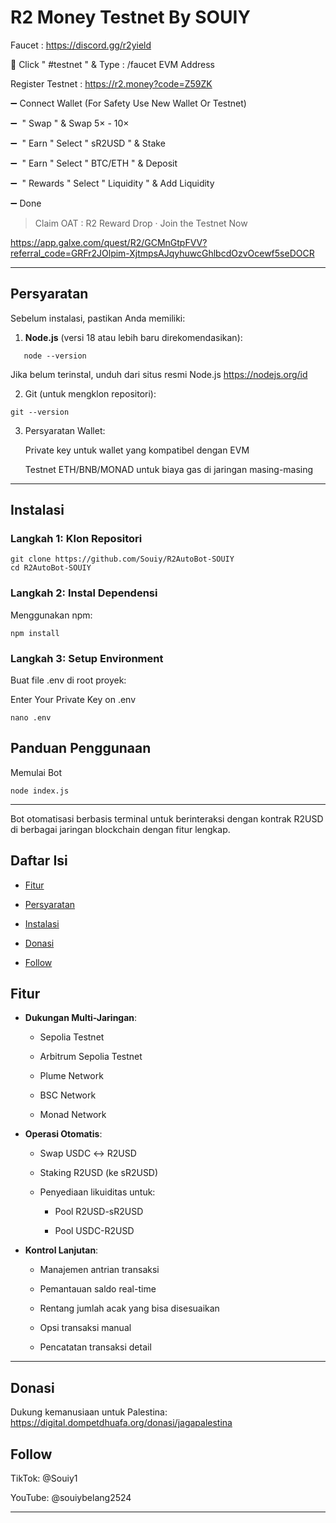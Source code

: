 # R2 Money Testnet By SOUIY

Faucet : https://discord.gg/r2yield

🔸 Click " #testnet " & Type : /faucet EVM Address

Register Testnet : https://r2.money?code=Z59ZK

➖  Connect Wallet (For Safety Use New Wallet Or Testnet) 

➖  " Swap " & Swap 5× - 10×

➖  " Earn " Select " sR2USD " & Stake

➖  " Earn " Select " BTC/ETH " & Deposit

➖  " Rewards " Select " Liquidity " & Add Liquidity

➖ Done


> Claim OAT : R2 Reward Drop · Join the Testnet Now 

https://app.galxe.com/quest/R2/GCMnGtpFVV?referral_code=GRFr2JOlpim-XjtmpsAJqyhuwcGhlbcdOzvOcewf5seDOCR

---

## Persyaratan

Sebelum instalasi, pastikan Anda memiliki:

1. **Node.js** (versi 18 atau lebih baru direkomendasikan):
```
   node --version
```
Jika belum terinstal, unduh dari situs resmi Node.js https://nodejs.org/id

2. Git (untuk mengklon repositori):
```
git --version
```

3. Persyaratan Wallet:

	Private key untuk wallet yang kompatibel dengan EVM

	Testnet ETH/BNB/MONAD untuk biaya gas di jaringan masing-masing


---


## Instalasi

### Langkah 1: Klon Repositori
```
git clone https://github.com/Souiy/R2AutoBot-SOUIY
cd R2AutoBot-SOUIY
```
### Langkah 2: Instal Dependensi

Menggunakan npm:
```
npm install
```
### Langkah 3: Setup Environment

Buat file .env di root proyek:

Enter Your Private Key on .env
```
nano .env
```
## Panduan Penggunaan

Memulai Bot

```
node index.js
```
---
Bot otomatisasi berbasis terminal untuk berinteraksi dengan kontrak R2USD di berbagai jaringan blockchain dengan fitur lengkap.

## Daftar Isi

- [Fitur](#fitur)

- [Persyaratan](#persyaratan)

- [Instalasi](#instalasi)

- [Donasi](#donasi)

- [Follow](#follow)


## Fitur

- **Dukungan Multi-Jaringan**:

  - Sepolia Testnet

  - Arbitrum Sepolia Testnet

  - Plume Network

  - BSC Network

  - Monad Network

- **Operasi Otomatis**:

  - Swap USDC ↔ R2USD

  - Staking R2USD (ke sR2USD)

  - Penyediaan likuiditas untuk:

    - Pool R2USD-sR2USD

    - Pool USDC-R2USD

- **Kontrol Lanjutan**:

  - Manajemen antrian transaksi

  - Pemantauan saldo real-time

  - Rentang jumlah acak yang bisa disesuaikan

  - Opsi transaksi manual

  - Pencatatan transaksi detail

---

## Donasi

Dukung kemanusiaan untuk Palestina:
https://digital.dompetdhuafa.org/donasi/jagapalestina

## Follow

TikTok: @Souiy1

YouTube: @souiybelang2524

---


